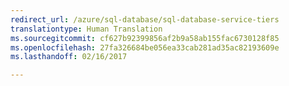 ```yaml
---
redirect_url: /azure/sql-database/sql-database-service-tiers
translationtype: Human Translation
ms.sourcegitcommit: cf627b92399856af2b9a58ab155fac6730128f85
ms.openlocfilehash: 27fa326684be056ea33cab281ad35ac82193609e
ms.lasthandoff: 02/16/2017

--- 
```

